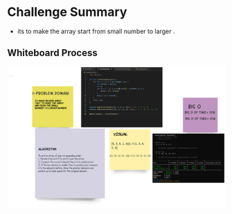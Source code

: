# Challenge Summary

* its to make the array start from small number to larger .

## Whiteboard Process

![](img/uml.png)

